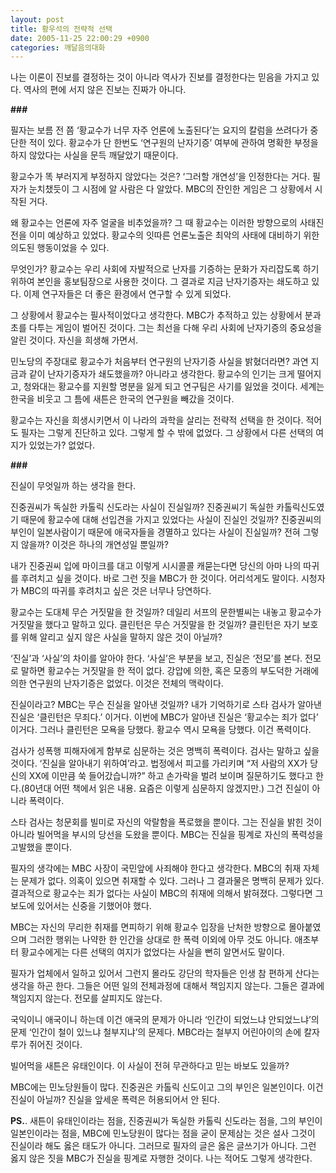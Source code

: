 ```yaml
---
layout: post
title: 황우석의 전략적 선택
date: 2005-11-25 22:00:29 +0900
categories: 깨달음의대화
---
```

나는 이론이 진보를 결정하는 것이 아니라 역사가 진보를 결정한다는 믿음을 가지고 있다. 역사의 편에 서지 않은 진보는 진짜가 아니다. 

**###**

필자는 보름 전 쯤 ‘황교수가 너무 자주 언론에 노출된다’는 요지의 칼럼을 쓰려다가 중단한 적이 있다. 황교수가 단 한번도 ‘연구원의 난자기증’ 여부에 관하여 명확한 부정을 하지 않았다는 사실을 문득 깨달았기 때문이다.

황교수가 똑 부러지게 부정하지 않았다는 것은? ‘그러할 개연성’을 인정한다는 거다. 필자가 눈치챘듯이 그 시점에 알 사람은 다 알았다. MBC의 잔인한 게임은 그 상황에서 시작된 거다. 

왜 황교수는 언론에 자주 얼굴을 비추었을까? 그 때 황교수는 이러한 방향으로의 사태진전을 이미 예상하고 있었다. 황교수의 잇따른 언론노출은 최악의 사태에 대비하기 위한 의도된 행동이었을 수 있다.

무엇인가? 황교수는 우리 사회에 자발적으로 난자를 기증하는 문화가 자리잡도록 하기 위하여 본인을 홍보팀장으로 사용한 것이다. 그 결과로 지금 난자기증자는 쇄도하고 있다. 이제 연구자들은 더 좋은 환경에서 연구할 수 있게 되었다. 

그 상황에서 황교수는 필사적이었다고 생각한다. MBC가 추적하고 있는 상황에서 분과 초를 다투는 게임이 벌어진 것이다. 그는 최선을 다해 우리 사회에 난자기증의 중요성을 알린 것이다. 자신을 희생해 가면서. 

민노당의 주장대로 황교수가 처음부터 연구원의 난자기증 사실을 밝혔더라면? 과연 지금과 같이 난자기증자가 쇄도했을까? 아니라고 생각한다. 황교수의 인기는 크게 떨어지고, 청와대는 황교수를 지원할 명분을 잃게 되고 연구팀은 사기를 잃었을 것이다. 세계는 한국을 비웃고 그 틈에 새튼은 한국의 연구원을 빼갔을 것이다. 

황교수는 자신을 희생시키면서 이 나라의 과학을 살리는 전략적 선택을 한 것이다. 적어도 필자는 그렇게 진단하고 있다. 그렇게 할 수 밖에 없었다. 그 상황에서 다른 선택의 여지가 있었는가? 없었다. 

**###**

진실이 무엇일까 하는 생각을 한다. 

진중권씨가 독실한 카톨릭 신도라는 사실이 진실일까? 진중권씨기 독실한 카톨릭신도였기 때문에 황교수에 대해 선입견을 가지고 있었다는 사실이 진실인 것일까? 진중권씨의 부인이 일본사람이기 때문에 애국자들을 경멸하고 있다는 사실이 진실일까? 전혀 그렇지 않을까? 이것은 하나의 개연성일 뿐일까?

내가 진중권씨 입에 마이크를 대고 이렇게 시시콜콜 캐묻는다면 당신의 아마 나의 따귀를 후려치고 싶을 것이다. 바로 그런 짓을 MBC가 한 것이다. 어리석게도 말이다. 시청자가 MBC의 따귀를 후려치고 싶은 것은 너무나 당연하다. 

황교수는 도대체 무슨 거짓말을 한 것일까? 데일리 서프의 문한별씨는 내놓고 황교수가 거짓말을 했다고 말하고 있다. 클린턴은 무슨 거짓말을 한 것일까? 클린턴은 자기 보호를 위해 알리고 싶지 않은 사실을 말하지 않은 것이 아닐까?

‘진실’과 ‘사실’의 차이를 알아야 한다. ‘사실’은 부분을 보고, 진실은 ‘전모’를 본다. 전모로 말하면 황교수는 거짓말을 한 적이 없다. 강압에 의한, 혹은 모종의 부도덕한 거래에 의한 연구원의 난자기증은 없었다. 이것은 전체의 맥락이다. 

진실이라고? MBC는 무슨 진실을 알아낸 것일까? 내가 기억하기로 스타 검사가 알아낸 진실은 ‘클린턴은 무죄다.’ 이거다. 이번에 MBC가 알아낸 진실은 ‘황교수는 죄가 없다’ 이거다. 그러나 클린턴은 모욕을 당했다. 황교수 역시 모욕을 당했다. 이건 폭력이다. 

검사가 성폭행 피해자에게 함부로 심문하는 것은 명백히 폭력이다. 검사는 말하고 싶을 것이다. ‘진실을 알아내기 위하여’라고. 법정에서 피고를 가리키며 “저 사람의 XX가 당신의 XX에 이만큼 쑥 들어갔습니까?” 하고 손가락을 벌려 보이며 질문하기도 했다고 한다.(80년대 어떤 책에서 읽은 내용. 요즘은 이렇게 심문하지 않겠지만.) 그건 진실이 아니라 폭력이다. 

스타 검사는 청문회를 빌미로 자신의 악랄함을 폭로했을 뿐이다. 그는 진실을 밝힌 것이 아니라 빌어먹을 부시의 당선을 도왔을 뿐이다. MBC는 진실을 핑계로 자신의 폭력성을 고발했을 뿐이다. 

필자의 생각에는 MBC 사장이 국민앞에 사죄해야 한다고 생각한다. MBC의 취재 자체는 문제가 없다. 의혹이 있으면 취재할 수 있다. 그러나 그 결과물은 명백히 문제가 있다. 결과적으로 황교수는 죄가 없다는 사실이 MBC의 취재에 의해서 밝혀졌다. 그렇다면 그 보도에 있어서는 신중을 기했어야 했다. 

MBC는 자신의 무리한 취재를 면피하기 위해 황교수 입장을 난처한 방향으로 몰아붙였으며 그러한 행위는 나약한 한 인간을 상대로 한 폭력 이외에 아무 것도 아니다. 애초부터 황교수에게는 다른 선택의 여지가 없었다는 사실을 뻔히 알면서도 말이다.

필자가 업체에서 일하고 있어서 그런지 몰라도 강단의 학자들은 인생 참 편하게 산다는 생각을 하곤 한다. 그들은 어떤 일의 전체과정에 대해서 책임지지 않는다. 그들은 결과에 책임지지 않는다. 전모를 살피지도 않는다. 

국익이니 애국이니 하는데 이건 애국의 문제가 아니라 ‘인간이 되었느냐 안되었느냐’의 문제 ‘인간이 철이 있느냐 철부지냐’의 문제다. MBC라는 철부지 어린아이의 손에 칼자루가 쥐어진 것이다. 

빌어먹을 새튼은 유태인이다. 이 사실이 전혀 무관하다고 믿는 바보도 있을까? 

MBC에는 민노당원들이 많다. 진중권은 카톨릭 신도이고 그의 부인은 일본인이다. 이건 진실이 아닐까? 진실을 앞세운 폭력은 허용되어서 안 된다. 

**PS.**. 새튼이 유태인이라는 점을, 진중권씨가 독실한 카톨릭 신도라는 점을, 그의 부인이 일본인이라는 점을, MBC에 민노당원이 많다는 점을 굳이 문제삼는 것은 설사 그것이 진실이라 해도 옳은 태도가 아니다. 그러므로 필자의 글은 옳은 글쓰기가 아니다. 그런 옳지 않은 짓을 MBC가 진실을 핑계로 자행한 것이다. 나는 적어도 그렇게 생각한다.